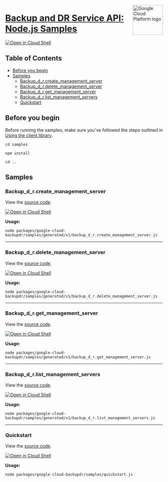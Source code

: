 [//]: # "This README.md file is auto-generated, all changes to this file will be lost."
[//]: # "To regenerate it, use `python -m synthtool`."
<img src="https://avatars2.githubusercontent.com/u/2810941?v=3&s=96" alt="Google Cloud Platform logo" title="Google Cloud Platform" align="right" height="96" width="96"/>

# [Backup and DR Service API: Node.js Samples](https://github.com/googleapis/google-cloud-node)

[![Open in Cloud Shell][shell_img]][shell_link]



## Table of Contents

* [Before you begin](#before-you-begin)
* [Samples](#samples)
  * [Backup_d_r.create_management_server](#backup_d_r.create_management_server)
  * [Backup_d_r.delete_management_server](#backup_d_r.delete_management_server)
  * [Backup_d_r.get_management_server](#backup_d_r.get_management_server)
  * [Backup_d_r.list_management_servers](#backup_d_r.list_management_servers)
  * [Quickstart](#quickstart)

## Before you begin

Before running the samples, make sure you've followed the steps outlined in
[Using the client library](https://github.com/googleapis/google-cloud-node#using-the-client-library).

`cd samples`

`npm install`

`cd ..`

## Samples



### Backup_d_r.create_management_server

View the [source code](https://github.com/googleapis/google-cloud-node/blob/main/packages/google-cloud-backupdr/samples/generated/v1/backup_d_r.create_management_server.js).

[![Open in Cloud Shell][shell_img]](https://console.cloud.google.com/cloudshell/open?git_repo=https://github.com/googleapis/google-cloud-node&page=editor&open_in_editor=packages/google-cloud-backupdr/samples/generated/v1/backup_d_r.create_management_server.js,samples/README.md)

__Usage:__


`node packages/google-cloud-backupdr/samples/generated/v1/backup_d_r.create_management_server.js`


-----




### Backup_d_r.delete_management_server

View the [source code](https://github.com/googleapis/google-cloud-node/blob/main/packages/google-cloud-backupdr/samples/generated/v1/backup_d_r.delete_management_server.js).

[![Open in Cloud Shell][shell_img]](https://console.cloud.google.com/cloudshell/open?git_repo=https://github.com/googleapis/google-cloud-node&page=editor&open_in_editor=packages/google-cloud-backupdr/samples/generated/v1/backup_d_r.delete_management_server.js,samples/README.md)

__Usage:__


`node packages/google-cloud-backupdr/samples/generated/v1/backup_d_r.delete_management_server.js`


-----




### Backup_d_r.get_management_server

View the [source code](https://github.com/googleapis/google-cloud-node/blob/main/packages/google-cloud-backupdr/samples/generated/v1/backup_d_r.get_management_server.js).

[![Open in Cloud Shell][shell_img]](https://console.cloud.google.com/cloudshell/open?git_repo=https://github.com/googleapis/google-cloud-node&page=editor&open_in_editor=packages/google-cloud-backupdr/samples/generated/v1/backup_d_r.get_management_server.js,samples/README.md)

__Usage:__


`node packages/google-cloud-backupdr/samples/generated/v1/backup_d_r.get_management_server.js`


-----




### Backup_d_r.list_management_servers

View the [source code](https://github.com/googleapis/google-cloud-node/blob/main/packages/google-cloud-backupdr/samples/generated/v1/backup_d_r.list_management_servers.js).

[![Open in Cloud Shell][shell_img]](https://console.cloud.google.com/cloudshell/open?git_repo=https://github.com/googleapis/google-cloud-node&page=editor&open_in_editor=packages/google-cloud-backupdr/samples/generated/v1/backup_d_r.list_management_servers.js,samples/README.md)

__Usage:__


`node packages/google-cloud-backupdr/samples/generated/v1/backup_d_r.list_management_servers.js`


-----




### Quickstart

View the [source code](https://github.com/googleapis/google-cloud-node/blob/main/packages/google-cloud-backupdr/samples/quickstart.js).

[![Open in Cloud Shell][shell_img]](https://console.cloud.google.com/cloudshell/open?git_repo=https://github.com/googleapis/google-cloud-node&page=editor&open_in_editor=packages/google-cloud-backupdr/samples/quickstart.js,samples/README.md)

__Usage:__


`node packages/google-cloud-backupdr/samples/quickstart.js`






[shell_img]: https://gstatic.com/cloudssh/images/open-btn.png
[shell_link]: https://console.cloud.google.com/cloudshell/open?git_repo=https://github.com/googleapis/google-cloud-node&page=editor&open_in_editor=samples/README.md
[product-docs]: https://cloud.google.com/backup-disaster-recovery/docs/concepts/backup-dr
